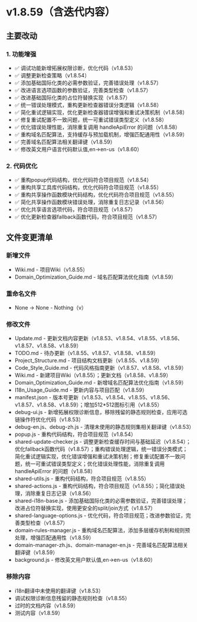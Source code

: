 # v1.8.59（含迭代内容）

## 主要改动

### 1. 功能增强

- ✅ 调试功能新增拓展权限诊断，优化代码（v1.8.53）
- ✅ 调整更新检查策略（v1.8.54）
- ✅ 添加基础国际化类的必需参数验证，完善错误处理（v1.8.57）
- ✅ 改进语言选项函数的参数验证，完善类型检查（v1.8.57）
- ✅ 改进基础国际化类的占位符替换实现（v1.8.57）
- ✅ 统一错误处理模式，重构更新检查器错误分类逻辑（v1.8.58）
- ✅ 简化重试逻辑实现，优化更新检查器错误增强和重试决策机制（v1.8.58）
- ✅ 修复重试配置不一致问题，统一可重试错误类型定义（v1.8.58）
- ✅ 优化错误处理性能，消除重复调用 handleApiError 的问题（v1.8.58）
- ✅ 重构域名匹配算法，支持缓存与预加载机制，增强匹配通用性（v1.8.59）
- ✅ 完善域名匹配算法相关翻译键（v1.8.59）
- ✅ 修改英文用户语言代码默认值,en→en-us（v1.8.60）

### 2. 代码优化

- ✅ 重构popup代码结构，优化代码符合项目规范（v1.8.54）
- ✅ 重构共享工具库代码结构，优化代码符合项目规范（v1.8.55）
- ✅ 重构共享操作函数模块代码结构，优化代码符合项目规范（v1.8.55）
- ✅ 简化共享操作函数模块错误处理，消除重复日志记录（v1.8.56）
- ✅ 优化共享语言选项代码，符合项目规范（v1.8.57）
- ✅ 优化更新检查器fallback函数代码，符合项目规范（v1.8.57）

## 文件变更清单

### 新增文件

- Wiki.md - 项目Wiki（v1.8.55）
- Domain_Optimization_Guide.md - 域名匹配算法优化指南（v1.8.59）

### 重命名文件

- None → None - Nothing（v）

### 修改文件

- Update.md - 更新文档内容更新（v1.8.53、v1.8.54、v1.8.55、v1.8.56、v1.8.57、v1.8.58、v1.8.59）
- TODO.md - 待办更新（v1.8.55、v1.8.57、v1.8.58、v1.8.59）
- Project_Structure.md - 项目结构文档更新（v1.8.55、v1.8.59）
- Code_Style_Guide.md - 代码风格指南更新（v1.8.57、v1.8.58、v1.8.59）
- Wiki.md - 新建项目Wiki（v1.8.55）；更新文档（v1.8.58、v1.8.59）
- Domain_Optimization_Guide.md - 新增域名匹配算法优化指南（v1.8.59）
- I18n_Usage_Guide.md - 更新内容与项目匹配（v1.8.59）
- manifest.json - 版本号更新（v1.8.53、v1.8.54、v1.8.55、v1.8.56、v1.8.57、v1.8.58、v1.8.59）；增加512*512图标引用（v1.8.55）
- debug-ui.js - 新增拓展权限诊断信息，移除残留的静态规则检查，应用可选链操作符优化代码（v1.8.53）
- debug-en.js、debug-zh.js - 清理未使用的静态规则集相关翻译键（v1.8.53）
- popup.js - 重构代码结构，符合项目规范（v1.8.54）
- shared-update-checker.js - 调整更新检查缓存时间与基础延迟（v1.8.54）；优化fallback函数代码（v1.8.57）；重构错误处理逻辑，统一错误分类模式；简化重试逻辑实现，优化错误增强和重试决策机制；修复重试配置不一致问题，统一可重试错误类型定义；优化错误处理性能，消除重复调用 handleApiError 的问题（v1.8.58）
- shared-utils.js - 重构代码结构，符合项目规范（v1.8.55）
- shared-actions.js - 重构代码结构，符合项目规范（v1.8.55）；简化错误处理，消除重复日志记录（v1.8.56）
- shared-i18n-base.js - 添加基础国际化类的必需参数验证，完善错误处理；改进占位符替换实现，使用更安全的split/join方式（v1.8.57）
- shared-language-options.js - 优化代码，符合项目规范；改进参数验证，完善类型检查（v1.8.57）
- domain-rules-manager.js - 重构域名匹配算法，添加多层缓存机制和规则预处理，增强匹配通用性（v1.8.59）
- domain-manager-zh.js、domain-manager-en.js - 完善域名匹配算法相关翻译键（v1.8.59）
- background.js - 修改英文用户默认值,en→en-us（v1.8.60）

### 移除内容

- i18n翻译中未使用的翻译键（v1.8.53）
- 调试权限诊断信息残留的静态规则检查（v1.8.55）
- 过时的文档内容（v1.8.59）
- 测试内容（v1.8.59）